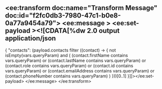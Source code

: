 <ee:transform doc:name="Transform Message" doc:id="f2fc0db3-7980-47c1-b0e8-0a77a9454a79">
    <ee:message >
        <ee:set-payload ><![CDATA[%dw 2.0
output application/json
---
{
    "contacts": (payload.contacts filter ((contact) -> {
        not isEmpty(vars.queryParam) and
        (
            (contact.firstName contains vars.queryParam) or
            (contact.lastName contains vars.queryParam) or
            (contact.role contains vars.queryParam) or
            (contact.id contains vars.queryParam) or
            (contact.emailAddress contains vars.queryParam) or
            (contact.phoneNumber contains vars.queryParam)
        )
    }))[0..1]
}]]></ee:set-payload>
    </ee:message>
</ee:transform>

